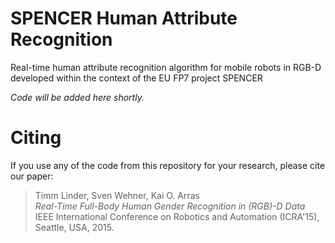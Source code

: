 # SPENCER Human Attribute Recognition

Real-time human attribute recognition algorithm for mobile robots in RGB-D developed within the context of the EU FP7 project SPENCER

*Code will be added here shortly.*

# Citing

If you use any of the code from this repository for your research, please cite our paper:

> Timm Linder, Sven Wehner, Kai O. Arras    
> *Real-Time Full-Body Human Gender Recognition in (RGB)-D Data*    
> IEEE International Conference on Robotics and Automation (ICRA'15), Seattle, USA, 2015.    
